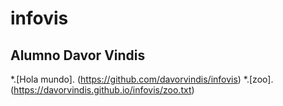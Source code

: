 # infovis

## Alumno Davor Vindis

*.[Hola mundo]. (https://github.com/davorvindis/infovis)
*.[zoo]. (https://davorvindis.github.io/infovis/zoo.txt)

